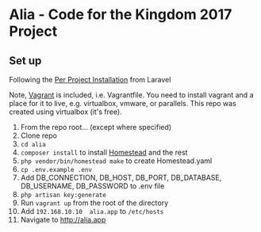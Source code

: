 # Alia - Code for the Kingdom 2017 Project

## Set up
Following the [Per Project Installation](https://laravel.com/docs/5.4/homestead#per-project-installation) from Laravel  

Note, [Vagrant](https://www.vagrantup.com/downloads.html) is included, i.e. Vagrantfile. You need to install vagrant and a place for it to live, e.g. virtualbox, vmware, or parallels. This repo was created using virtualbox (it's free).

1. From the repo root... (except where specified)
1. Clone repo
1. `cd alia`
1. `composer install` to install [Homestead](https://laravel.com/docs/5.4/homestead) and the rest
1. `php vendor/bin/homestead make` to create Homestead.yaml
1. `cp .env.example .env`
1. Add DB_CONNECTION, DB_HOST, DB_PORT, DB_DATABASE, DB_USERNAME, DB_PASSWORD to .env file
1. `php artisan key:generate`
1. Run `vagrant up` from the root of the directory
1. Add `192.168.10.10  alia.app` to `/etc/hosts` 
1. Navigate to http://alia.app
